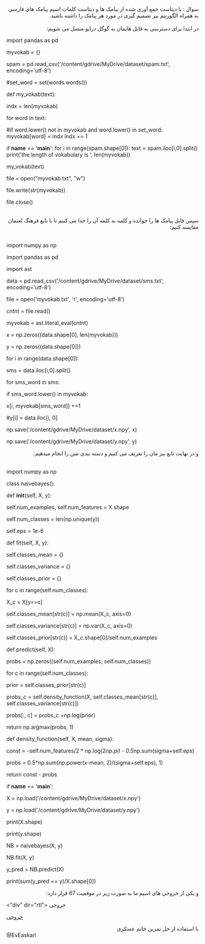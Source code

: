 <div dir="rtl">
سوال : با دیتاست جمع آوری شده از پیامک ها و دیتاست کلمات اسپم پیامک های فارسی به همراه الگوریتم بیز تصمیم گیری در مورد هر پیامک را داشته باشید.
</div>
<br/>

<div dir="rtl">
در ابتدا برای دسترسی به فایل هایمان به گوگل درایو متصل می شویم:  
</div>
  
  
import pandas as pd

myvokab = {}

spam = pd.read_csv('/content/gdrive/MyDrive/dataset/spam.txt', encoding='utf-8')

#set_word = set(words.words())

def my_vokab(text):

indx = len(myvokab)

for word in text:

#if word.lower() not in myvokab and word.lower() in set_word:
myvokab[word] = indx
indx += 1

if __name__ == '__main__':
for i in range(spam.shape[0]):
text = spam.iloc[i,0].split()
print('the length of vokabulary is ', len(myvokab))

my_vokab(text)

file = open("myvokab.txt", "w")

file.write(str(myvokab))

file.close()

<br/>

<div dir="rtl">
سپس فایل پیامک ها را خوانده و کلمه به کلمه آن را جدا می کنیم تا با تابع فرهنگ لغتمان مقایسه کنیم:
</div>
<br/>

import numpy as np

import pandas as pd

import ast

data = pd.read_csv('/content/gdrive/MyDrive/dataset/sms.txt', encoding='utf-8')

file = open('myvokab.txt', 'r', encoding='utf-8')

cntnt = file.read()

myvokab = ast.literal_eval(cntnt)

x = np.zeros((data.shape[0], len(myvokab)))

y = np.zeros((data.shape[0]))

for i in range(data.shape[0]):

sms = data.iloc[i,0].split()

for sms_word in sms:

if sms_word.lower() in myvokab:

x[i, myvokab[sms_word]] +=1

#y[i] = data.iloc[i, 0]

np.save('/content/gdrive/MyDrive/dataset/x.npy', x)

np.save('/content/gdrive/MyDrive/dataset/y.npy', y)
  
<div dir="rtl">
و در نهایت تابع بیز مان را تعریف می کنیم و دسته بندی متن را انجام میدهیم:
</div>
<br/>

import numpy as np

class naivebayes():

def __init__(self, X, y):

self.num_examples, self.num_features = X.shape

self.num_classes = len(np.unique(y))

self.eps = 1e-6

def fit(self, X, y):

self.classes_mean = {}

self.classes_variance = {}

self.classes_prior = {}

for c in range(self.num_classes):

X_c = X[y==c]

self.classes_mean[str(c)] = np.mean(X_c, axis=0)

self.classes_variance[str(c)] = np.var(X_c, axis=0)

self.classes_prior[str(c)] = X_c.shape[0]/self.num_examples

def predict(self, X):

probs = np.zeros((self.num_examples, self.num_classes))

for c in range(self.num_classes):

prior = self.classes_prior[str(c)]

probs_c = self.density_function(X, self.classes_mean[str(c)], self.classes_variance[str(c)])

probs[:, c] = probs_c +np.log(prior)

return np.argmax(probs, 1)

def density_function(self, X, mean, sigma):

const = -self.num_features/2 * np.log(2*np.pi) - 0.5*np.sum(sigma+self.eps)

probs = 0.5*np.sum(np.power(x-mean, 2)/(sigma+self.eps), 1)

return const - probs
 
if __name__ == '__main__':

X = np.load('/content/gdrive/MyDrive/dataset/x.npy')

y = np.load('/content/gdrive/MyDrive/dataset/y.npy')

print(X.shape)

print(y.shape)

NB = naivebayes(X, y)

NB.fit(X, y)

y_pred = NB.predict(X)

print(sum(y_pred == y)/X.shape[0])

<div dir="rtl">
و یکی از خروجی های اسپم ما به صورت زیر در موقعیت 67 قرار دارد:
</div>  

<"div" dir="rtl">
خروجی
</div>

[خروجی]("https://github.com/semnan-university-ai/machine-learning-class/blob/main/excersiecs/Homayontoosy/28/1.jpg")

<div dir="rtl">
با استفاده از حل تمرین خانم عسکری
</div>
@EvEaskari
